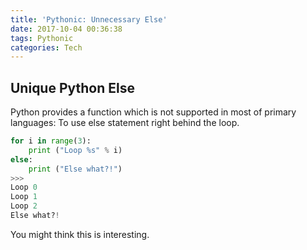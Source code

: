 ```yaml
---
title: 'Pythonic: Unnecessary Else'
date: 2017-10-04 00:36:38
tags: Pythonic
categories: Tech
---
```


## Unique Python Else

Python provides a function which is not supported in most of primary languages: To use else statement right behind the loop.

```Python
for i in range(3):
    print ("Loop %s" % i)
else:
    print ("Else what?!")
>>>
Loop 0
Loop 1
Loop 2
Else what?!    
```

You might think this is interesting. 

